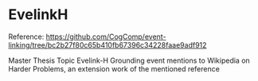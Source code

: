 # EvelinkH

Reference: https://github.com/CogComp/event-linking/tree/bc2b27f80c65b410fb67396c34228faae9adf912 

Master Thesis Topic Evelink-H Grounding event mentions to Wikipedia on Harder Problems, an extension work of the mentioned reference


